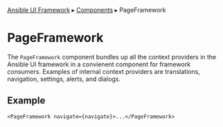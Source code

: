 [Ansible UI Framework](https://github.com/ansible/ansible-ui/blob/main/framework/README.md#ansible-ui-framework) ▸ [Components](https://github.com/ansible/ansible-ui/blob/main/framework/docs/components.md#Ansible-UI-Components) ▸ PageFramework

# PageFramework

The `PageFramework` component bundles up all the context providers in the Ansible UI framework in a convienent component for framework consumers. Examples of internal context providers are translations, navigation, settings, alerts, and dialogs.

## Example

```tsx
<PageFramework navigate={navigate}>...</PageFramework>
```
